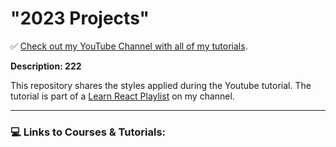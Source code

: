 # "2023 Projects"

✅ [Check out my YouTube Channel with all of my tutorials](https://www.youtube.com/DaveGrayTeachesCode).

**Description: 222**

This repository shares the styles applied during the Youtube tutorial. The tutorial is part of a [Learn React Playlist](https://www.youtube.com/playlist?list=PL0Zuz27SZ-6PrE9srvEn8nbhOOyxnWXfp) on my channel.  

---

### 💻 Links to Courses & Tutorials:





